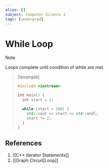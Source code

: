 ```yaml
---
alias: []
subject: Computer Science 2
tags: [undergrad]
---
```

# While Loop

>[!note]
>Loops complete until condition of while are met.

> [!example]
> ```cpp
> #include <iostream>
> 
> int main() {
>   int start = 1;
> 
>   while (start < 200) {
> 	  std::cout << start << std::endl;
> 	  start *= 2;
>   }
> }

## References
1. [[C++ Iterator Statements]]
2. [[Graph Circuit|Loop]]